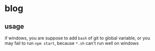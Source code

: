 # blog

## usage

if windows, you are suppose to add `bash` of git to global variable, or you may fail to run `npm start`, because `*.sh` can't run well on windows
